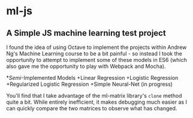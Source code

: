 # ml-js
## A Simple JS machine learning test project

I found the idea of using Octave to implement the projects within Andrew Ng's Machine Learning course to be a bit painful - so instead I took the opportunity to attempt to implement some of these models in ES6 (which also gave me the opportunity to play with Webpack and Mocha). 

**Semi*-Implemented Models
+Linear Regression
+Logistic Regression
+Regularized Logistic Regression
+Simple Neural-Net (in progress)

You'll find that I take advantage of the ml-matrix library's ```clone``` method quite a bit. While entirely inefficient, it makes debugging much easier as I can quickly compare the two matrices to observe what has changed.
